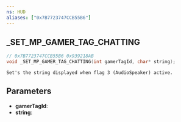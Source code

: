 ```yaml
---
ns: HUD
aliases: ["0x7B7723747CCB55B6"]
---
```

## _SET_MP_GAMER_TAG_CHATTING

```c
// 0x7B7723747CCB55B6 0x939218AB
void _SET_MP_GAMER_TAG_CHATTING(int gamerTagId, char* string);
```

```
Set's the string displayed when flag 3 (AudioSpeaker) active.  
```

## Parameters
* **gamerTagId**: 
* **string**: 

